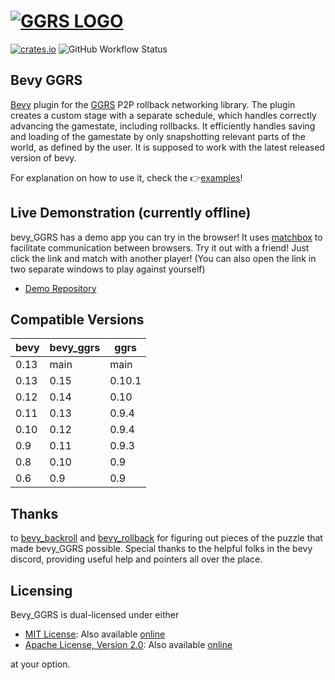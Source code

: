 # [![GGRS LOGO](./ggrs_logo.png)](https://gschup.github.io/ggrs/)

[![crates.io](https://img.shields.io/crates/v/bevy_ggrs?style=for-the-badge)](https://crates.io/crates/bevy_ggrs)
![GitHub Workflow Status](https://img.shields.io/github/actions/workflow/status/gschup/bevy_ggrs/rust.yml?branch=main&style=for-the-badge)

## Bevy GGRS

[Bevy](https://github.com/bevyengine/bevy) plugin for the [GGRS](https://github.com/gschup/ggrs) P2P rollback networking library.
The plugin creates a custom stage with a separate schedule, which handles correctly advancing the gamestate, including rollbacks.
It efficiently handles saving and loading of the gamestate by only snapshotting relevant parts of the world, as defined by the user. It is supposed to work with the latest released version of bevy.

For explanation on how to use it, check the 👉[examples](./examples/)!

## Live Demonstration (currently offline)

bevy_GGRS has a demo app you can try in the browser! It uses [matchbox](https://github.com/johanhelsing/matchbox) to facilitate communication between browsers. Try it out with a friend! Just click the link and match with another player! (You can also open the link in two separate windows to play against yourself)

- [Demo Repository](https://github.com/gschup/bevy_ggrs_demo)

## Compatible Versions

|bevy|bevy_ggrs|ggrs|
|---|---|---|
|0.13|main|main|
|0.13|0.15|0.10.1|
|0.12|0.14|0.10|
|0.11|0.13|0.9.4|
|0.10|0.12|0.9.4|
|0.9|0.11|0.9.3|
|0.8|0.10|0.9|
|0.6|0.9|0.9|

## Thanks

to [bevy_backroll](https://github.com/HouraiTeahouse/backroll-rs/tree/main/bevy_backroll) and [bevy_rollback](https://github.com/jamescarterbell/bevy_rollback) for figuring out pieces of the puzzle that made bevy_GGRS possible. Special thanks to the helpful folks in the bevy discord, providing useful help and pointers all over the place.

## Licensing

Bevy_GGRS is dual-licensed under either

- [MIT License](./LICENSE-MIT): Also available [online](http://opensource.org/licenses/MIT)
- [Apache License, Version 2.0](./LICENSE-APACHE): Also available [online](http://www.apache.org/licenses/LICENSE-2.0)

at your option.
